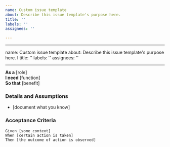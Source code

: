```yaml
---
name: Custom issue template
about: Describe this issue template's purpose here.
title: ''
labels: ''
assignees: ''

---
```


---
name: Custom issue template
about: Describe this issue template's purpose here. l
title: ''
labels: ''
assignees: ''

---

**As a** [role]  
 **I need** [function]  
 **So that** [benefit]  
   
 ### Details and Assumptions
 * [document what you know]
   
 ### Acceptance Criteria  
   
 ```gherkin
 Given [some context]
 When [certain action is taken]
 Then [the outcome of action is observed]
 ```
